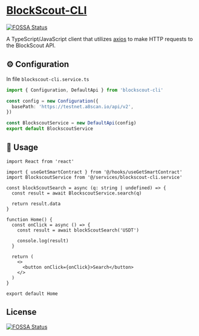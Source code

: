 # [BlockScout-CLI](https://github.com/aaop3734/blockscout-cli)
[![FOSSA Status](https://app.fossa.com/api/projects/git%2Bgithub.com%2Faaop3734%2Fblockscout-cli.svg?type=shield)](https://app.fossa.com/projects/git%2Bgithub.com%2Faaop3734%2Fblockscout-cli?ref=badge_shield)


A TypeScript/JavaScript client that utilizes [axios](https://github.com/axios/axios) to make HTTP requests to the BlockScout API.

## ⚙️ Configuration

In file `blockscout-cli.service.ts`

```typescript
import { Configuration, DefaultApi } from 'blockscout-cli'

const config = new Configuration({
  basePath: 'https://testnet.a8scan.io/api/v2',
})

const BlockscoutService = new DefaultApi(config)
export default BlockscoutService
```

## 🔨 Usage

```tsx
import React from 'react'

import { useGetSmartContract } from '@/hooks/useGetSmartContract'
import BlockscoutService from '@/services/blockscout-cli.service'

const blockScoutSearch = async (q: string | undefined) => {
  const result = await BlockscoutService.search(q)

  return result.data
}

function Home() {
  const onClick = async () => {
    const result = await blockScoutSearch('USDT')

    console.log(result)
  }

  return (
    <>
      <button onClick={onClick}>Search</button>
    </>
  )
}

export default Home
```


## License
[![FOSSA Status](https://app.fossa.com/api/projects/git%2Bgithub.com%2Faaop3734%2Fblockscout-cli.svg?type=large)](https://app.fossa.com/projects/git%2Bgithub.com%2Faaop3734%2Fblockscout-cli?ref=badge_large)